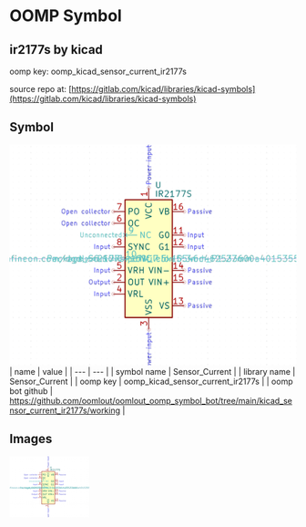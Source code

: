 # OOMP Symbol  
## ir2177s  by kicad  
  
oomp key: oomp_kicad_sensor_current_ir2177s  
  
source repo at: [https://gitlab.com/kicad/libraries/kicad-symbols](https://gitlab.com/kicad/libraries/kicad-symbols)  
## Symbol  
  
[![working.png](working_600.png)](working.png)  
| name | value | 
| --- | --- | 
| symbol name | Sensor_Current | 
| library name | Sensor_Current | 
| oomp key | oomp_kicad_sensor_current_ir2177s | 
| oomp bot github | https://github.com/oomlout/oomlout_oomp_symbol_bot/tree/main/kicad_sensor_current_ir2177s/working | 
## Images  
  
[![working.png](working_140.png)](working.png)  
